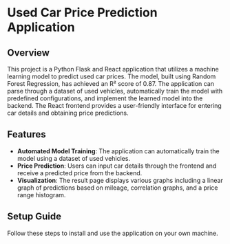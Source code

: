 # Used Car Price Prediction Application

## Overview

This project is a Python Flask and React application that utilizes a machine learning model to predict used car prices. The model, built using Random Forest Regression, has achieved an R² score of 0.87. The application can parse through a dataset of used vehicles, automatically train the model with predefined configurations, and implement the learned model into the backend. The React frontend provides a user-friendly interface for entering car details and obtaining price predictions.

## Features

- **Automated Model Training**: The application can automatically train the model using a dataset of used vehicles.
- **Price Prediction**: Users can input car details through the frontend and receive a predicted price from the backend.
- **Visualization**: The result page displays various graphs including a linear graph of predictions based on mileage, correlation graphs, and a price range histogram.

## Setup Guide

Follow these steps to install and use the application on your own machine.